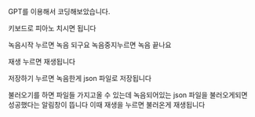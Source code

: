 GPT를 이용해서 코딩해보았습니다.

키보드로 피아노 치시면 됩니다

녹음시작 누르면 녹음 되구요 녹음중지누르면 녹음 끝나요

재생 누르면 재생됩니다

저장하기 누르면 녹음한게 json 파일로 저장됩니다

불러오기를 하면 파일들 가지고올 수 있는데 녹음되어있는 json 파일을 불러오게되면 성공했다는 알림창이 뜹니다 이때 재생을 누르면 불러온게 재생됩니다

